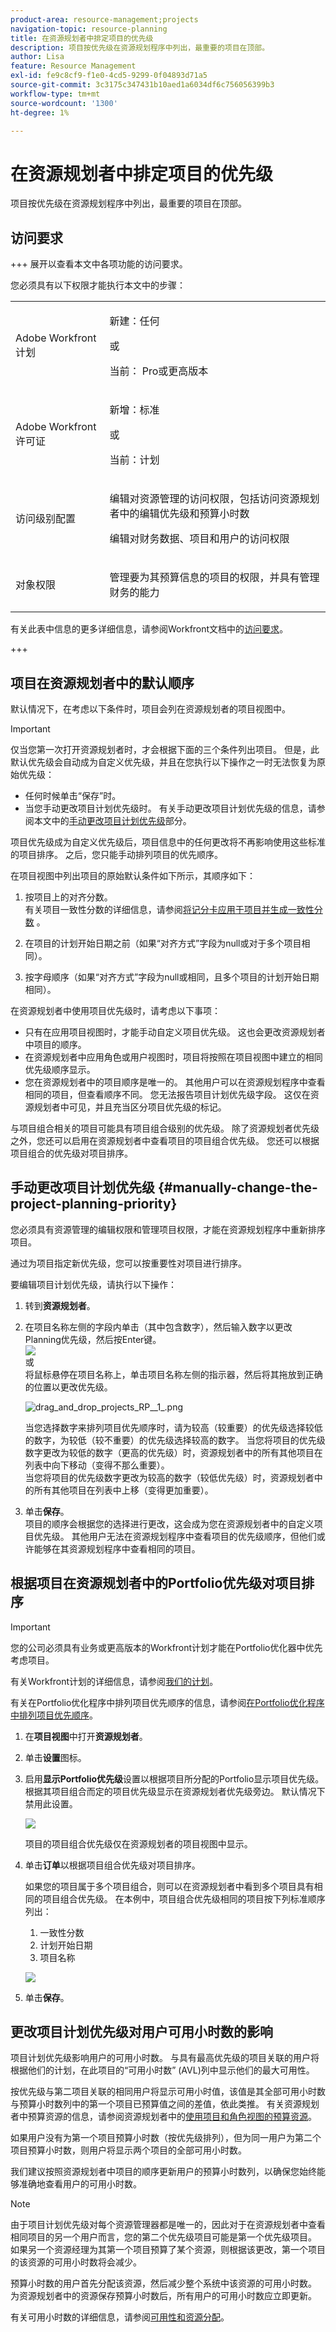 ```yaml
---
product-area: resource-management;projects
navigation-topic: resource-planning
title: 在资源规划者中排定项目的优先级
description: 项目按优先级在资源规划程序中列出，最重要的项目在顶部。
author: Lisa
feature: Resource Management
exl-id: fe9c8cf9-f1e0-4cd5-9299-0f04893d71a5
source-git-commit: 3c3175c347431b10aed1a6034df6c756056399b3
workflow-type: tm+mt
source-wordcount: '1300'
ht-degree: 1%

---
```


# 在资源规划者中排定项目的优先级

项目按优先级在资源规划程序中列出，最重要的项目在顶部。

## 访问要求

+++ 展开以查看本文中各项功能的访问要求。

您必须具有以下权限才能执行本文中的步骤：

<table style="table-layout:auto"> 
 <col> 
 <col> 
 <tbody> 
  <tr> 
   <td role="rowheader">Adobe Workfront计划</td> 
    <td><p>新建：任何</p>
       <p>或</p>
       <p>当前： Pro或更高版本</p> </td> 
  </tr> 
  <tr> 
   <td role="rowheader">Adobe Workfront许可证</td> 
   <td><p>新增：标准</p>
       <p>或</p>
       <p>当前：计划</p></td> 
  </tr> 
  <tr> 
   <td role="rowheader">访问级别配置</td> 
   <td> <p>编辑对资源管理的访问权限，包括访问资源规划者中的编辑优先级和预算小时数</p> <p>编辑对财务数据、项目和用户的访问权限</p></td> 
  </tr> 
  <tr> 
   <td role="rowheader">对象权限</td> 
   <td> <p>管理要为其预算信息的项目的权限，并具有管理财务的能力</p></td> 
  </tr> 
 </tbody> 
</table>

有关此表中信息的更多详细信息，请参阅Workfront文档中的[访问要求](/help/quicksilver/administration-and-setup/add-users/access-levels-and-object-permissions/access-level-requirements-in-documentation.md)。

+++

## 项目在资源规划者中的默认顺序

默认情况下，在考虑以下条件时，项目会列在资源规划者的项目视图中。

>[!IMPORTANT]
>
>仅当您第一次打开资源规划者时，才会根据下面的三个条件列出项目。 但是，此默认优先级会自动成为自定义优先级，并且在您执行以下操作之一时无法恢复为原始优先级：
>
>* 任何时候单击“保存”时。
>* 当您手动更改项目计划优先级时。 有关手动更改项目计划优先级的信息，请参阅本文中的[手动更改项目计划优先级](#manually-change-the-project-planning-priority)部分。
>
>项目优先级成为自定义优先级后，项目信息中的任何更改将不再影响使用这些标准的项目排序。 之后，您只能手动排列项目的优先顺序。

在项目视图中列出项目的原始默认条件如下所示，其顺序如下：

1. 按项目上的对齐分数。\
   有关项目一致性分数的详细信息，请参阅[将记分卡应用于项目并生成一致性分数](../../manage-work/projects/define-a-business-case/apply-scorecard-to-project-to-generate-alignment-score.md) 。

1. 在项目的计划开始日期之前（如果“对齐方式”字段为null或对于多个项目相同）。
1. 按字母顺序（如果“对齐方式”字段为null或相同，且多个项目的计划开始日期相同）。

在资源规划者中使用项目优先级时，请考虑以下事项：

* 只有在应用项目视图时，才能手动自定义项目优先级。 这也会更改资源规划者中项目的顺序。
* 在资源规划者中应用角色或用户视图时，项目将按照在项目视图中建立的相同优先级顺序显示。
* 您在资源规划者中的项目顺序是唯一的。 其他用户可以在资源规划程序中查看相同的项目，但查看顺序不同。 您无法报告项目计划优先级字段。 这仅在资源规划者中可见，并且充当区分项目优先级的标记。

与项目组合相关的项目可能具有项目组合级别的优先级。 除了资源规划者优先级之外，您还可以启用在资源规划者中查看项目的项目组合优先级。 您还可以根据项目组合的优先级对项目排序。

## 手动更改项目计划优先级 {#manually-change-the-project-planning-priority}

您必须具有资源管理的编辑权限和管理项目权限，才能在资源规划程序中重新排序项目。

通过为项目指定新优先级，您可以按重要性对项目进行排序。

要编辑项目计划优先级，请执行以下操作：

1. 转到&#x200B;**资源规划者**。

1. 在项目名称左侧的字段内单击（其中包含数字），然后输入数字以更改Planning优先级，然后按Enter键。\
   ![](assets/mceclip4.png)\
   或\
   将鼠标悬停在项目名称上，单击项目名称左侧的指示器，然后将其拖放到正确的位置以更改优先级。

   ![drag_and_drop_projects_RP__1_.png](assets/drag-and-drop-projects-rp--1--350x184.png)

   当您选择数字来排列项目优先顺序时，请为较高（较重要）的优先级选择较低的数字，为较低（较不重要）的优先级选择较高的数字。 当您将项目的优先级数字更改为较低的数字（更高的优先级）时，资源规划者中的所有其他项目在列表中向下移动（变得不那么重要）。\
   当您将项目的优先级数字更改为较高的数字（较低优先级）时，资源规划者中的所有其他项目在列表中上移（变得更加重要）。

1. 单击&#x200B;**保存**。\
   项目的顺序会根据您的选择进行更改，这会成为您在资源规划者中的自定义项目优先级。 其他用户无法在资源规划程序中查看项目的优先级顺序，但他们或许能够在其资源规划程序中查看相同的项目。

## 根据项目在资源规划者中的Portfolio优先级对项目排序

>[!IMPORTANT]
>
>您的公司必须具有业务或更高版本的Workfront计划才能在Portfolio优化器中优先考虑项目。
>
>有关Workfront计划的详细信息，请参阅[我们的计划](https://www.workfront.com/plans)。
>
>有关在Portfolio优化程序中排列项目优先顺序的信息，请参阅[在Portfolio优化程序中排列项目优先顺序](../../manage-work/portfolios/portfolio-optimizer/prioritize-projects-in-portfolio-optimizer.md)。

1. 在&#x200B;**项目视图**&#x200B;中打开&#x200B;**资源规划者**。
1. 单击&#x200B;**设置**&#x200B;图标。
1. 启用&#x200B;**显示Portfolio优先级**&#x200B;设置以根据项目所分配的Portfolio显示项目优先级。 根据其项目组合而定的项目优先级显示在资源规划者优先级旁边。 默认情况下禁用此设置。

   <!--
   <p data-mc-conditions="QuicksilverOrClassic.Draft mode">(NOTE: check screen shot to see if this is accurate still - should say Order, and not Sort:)</p>
   -->

   ![](assets/rp-portfolio-priority-unordered-edit-350x180.png)

   项目的项目组合优先级仅在资源规划者的项目视图中显示。

1. 单击&#x200B;**订单**&#x200B;以根据项目组合优先级对项目排序。

   如果您的项目属于多个项目组合，则可以在资源规划者中看到多个项目具有相同的项目组合优先级。 在本例中，项目组合优先级相同的项目按下列标准顺序列出：

   1. 一致性分数
   1. 计划开始日期
   1. 项目名称

   ![](assets/rp-portfolio-priority-ordered-350x198.png)

1. 单击&#x200B;**保存**。

## 更改项目计划优先级对用户可用小时数的影响

项目计划优先级影响用户的可用小时数。 与具有最高优先级的项目关联的用户将根据他们的计划，在此项目的“可用小时数” (AVL)列中显示他们的最大可用性。

按优先级与第二项目关联的相同用户将显示可用小时值，该值是其全部可用小时数与预算小时数列中的第一个项目已预算值之间的差值，依此类推。 有关资源规划者中预算资源的信息，请参阅资源规划者中的[使用项目和角色视图的预算资源](../../resource-mgmt/resource-planning/budget-resources-project-role-views-resource-planner.md)。

如果用户没有为第一个项目预算小时数（按优先级排列），但为同一用户为第二个项目预算小时数，则用户将显示两个项目的全部可用小时数。

我们建议按照资源规划者中项目的顺序更新用户的预算小时数列，以确保您始终能够准确地查看用户的可用小时数。

>[!NOTE]
>
>由于项目计划优先级对每个资源管理器都是唯一的，因此对于在资源规划者中查看相同项目的另一个用户而言，您的第二个优先级项目可能是第一个优先级项目。 如果另一个资源经理为其第一个项目预算了某个资源，则根据该更改，第一个项目的该资源的可用小时数将会减少。
>
>预算小时数的用户首先分配该资源，然后减少整个系统中该资源的可用小时数。 为资源规划者中的资源保存预算小时数后，所有用户的可用小时数应立即更新。
>
>有关可用小时数的详细信息，请参阅[可用性和资源分配](../../resource-mgmt/resource-planning/resource-availability-allocation-resource-planner.md#availability-and-allocation-of-resources)。
